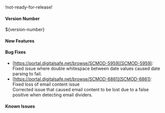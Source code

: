 !not-ready-for-release!

#### Version Number
${version-number}

#### New Features

#### Bug Fixes
- [https://portal.digitalsafe.net/browse/SCMOD-5959](SCMOD-5959): Fixed issue where double whitespace between date values caused date parsing to fail.  
- [https://portal.digitalsafe.net/browse/SCMOD-6861](SCMOD-6861): Fixed loss of email content issue  
   Corrected issue that caused email content to be lost due to a false positive when detecting email dividers.  

#### Known Issues
